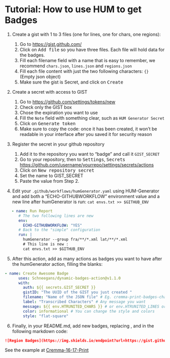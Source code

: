 Tutorial: How to use HUM to get Badges
======================================

1. Create a gist with 1 to 3 files (one for lines, one for chars, one regions): 
   1. Go to https://gist.github.com/
   2. Click on <kbd>Add file</kbd> so you have three files. Each file will hold data for the badges.
   3. Fill each filename field with a name that is easy to remember, we recommend `chars.json`, `lines.json` and `regions.json`
   4. Fill each file content with just the two following characters: `{}` (Empty json object)
   5. Make sure the gist is Secret, and click on <kbd>Create</kbd>
 
2. Create a secret with access to GIST
   1. Go to https://github.com/settings/tokens/new
   2. Check only the GIST box
   3. Chose the expiration you want to use
   4. Fill the `Note` field with something clear, such as `HUM Generator Secret`
   5. Click on <kbd>Generate token</kbd>
   6. Make sure to copy the code: once it has been created, it won’t be readable in your interface after you saved it for security reason

3. Register the secret in your github repository
   1. Add it to the repository you want to “badge” and call it `GIST_SECRET`
   2. Go to your repository, then to <kbd>Settings</kbd>, <kbd>Secrets</kbd> https://github.com/username/yourrepo/settings/secrets/actions
   3. Click on <kbd>New repository secret</kbd>
   4. Set the name to GIST_SECRET
   5. Paste the value from Step 2.

4. Edit your `.github/workflows/humGenerator.yaml` using HUM-Generator and add both a “ECHO-GITHUBWORKFLOW” environment value and a new line after humGenerator is run: `cat envs.txt >> $GITHUB_ENV`

```yaml
   - name: Run Report
      # The two following lines are new
      env:
        ECHO-GITHUBWORKFLOW: "YES"
      # Back to the "simple" configuration
      run: |
        humGenerator --group fra/**/*.xml lat/**/*.xml
        # This line is new :
        cat envs.txt >> $GITHUB_ENV
```

5. After this action, add as many actions as badges you want to have after the humGenerator action, filling the blanks:

```yaml
- name: Create Awesome Badge
      uses: Schneegans/dynamic-badges-action@v1.1.0
      with:
        auth: ${{ secrets.GIST_SECRET }}
        gistID: "The UUID of the GIST you just created "
        filename: "Name of the JSON file" # Eg. cremma-print-badges-chars.json 
        label: "Transcribed Characters" # Any message you want
        message: ${{ env.HTRUNITED_CHARS }} # or env.HTRUNITED_LINES or env.HTRUNITED_REGNS
        color: informational # You can change the style and colors
        style: "flat-square"
```

6. Finally, in your README.md, add new badges, replacing <gistID>, <fileName> and <userName> in the following markdown code:

```markdown
![Region Badges](https://img.shields.io/endpoint?url=https://gist.githubusercontent.com/<userName>/<gistID>/raw/<fileName>)
```

See the example at [Cremma-16-17-Print](https://github.com/HTR-United/cremma-16-17-print/blob/a09a691a4635ada9eb1b57cb030597dc882d9755/.github/workflows/humGenerator.yml)

